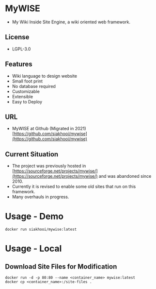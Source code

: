 # MyWISE
* My Wiki Inside Site Engine, a wiki oriented web framework.

## License
* LGPL-3.0

## Features
* Wiki language to design website
* Small foot print
* No database required
* Customizable
* Extensible
* Easy to Deploy

## URL
* MyWISE at Github (Migrated in 2021) [https://github.com/siakhooi/mywise](https://github.com/siakhooi/mywise)

## Current Situation
* The project was previously hosted in [https://sourceforge.net/projects/mywise/](https://sourceforge.net/projects/mywise/) and was abandoned since 2010.
* Currently it is revised to enable some old sites that run on this framework.
* Many overhauls in progress.

# Usage - Demo
```
docker run siakhooi/mywise:latest
```
# Usage - Local
## Download Site Files for Modification
```
docker run -d -p 80:80 --name <container_name> mywise:latest
docker cp <container_name>:/site-files .
````
